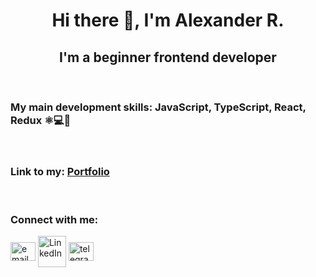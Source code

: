 <h1 align="center">Hi there 👋, I'm Alexander R.</h1>
<h2 align="center">I'm a beginner frontend developer</h2>

<br>

<h3>My main development skills: JavaScript, TypeScript, React, Redux ⚛💻🚀</h3>

<br>
  
<h3 align="left">Link to my: <a href="https://nedug.github.io/cv-alexander-r/" target="_blank">Portfolio</a></h3>

   
<br>

<h3 align="left">Connect with me:</h3>
<p align="left">
<a href="mailto:ru55nedug@gmail.com" target="_blank"><img align="center" src="https://pnggrid.com/wp-content/uploads/2021/04/Gmail-Transparent-Logo-1024x768.png" alt="email" height="30px" width="40px" /></a>  <a href="https://www.linkedin.com/in/alexander-rusin-789760226" target="_blank"><img align="center" src="https://freepngimg.com/thumb/linkedin/2-2-linkedin-png-hd-thumb.png" alt="LinkedIn" height="50px" width="45px" /></a>  <a href="https://t.me/polkaj" target="_blank"><img align="center" src="https://user-images.githubusercontent.com/80103497/185432979-8078ee9e-1e06-48b6-a338-c1769c3f734d.png" alt="telegram" height="30px" width="40px" /></a>
</p>


